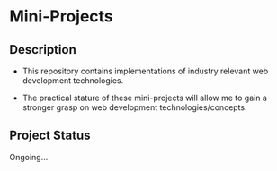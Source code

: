 # Mini-Projects

## Description 

- This repository contains implementations of industry relevant web development technologies.

- The practical stature of these mini-projects will allow me to gain a stronger grasp on web development technologies/concepts.

## Project Status

Ongoing...
